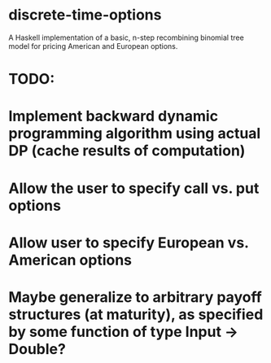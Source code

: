 discrete-time-options
=====================

A Haskell implementation of a basic, n-step recombining binomial tree model for pricing American and European options.

TODO:
=====

# Implement backward dynamic programming algorithm using actual DP (cache results of computation)
# Allow the user to specify call vs. put options
# Allow user to specify European vs. American options
# Maybe generalize to arbitrary payoff structures (at maturity), as specified by some function of type Input -> Double?
